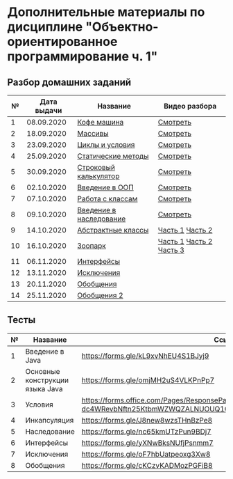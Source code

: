  # Дополнительные материалы по дисциплине "Объектно-ориентированное программирование ч. 1"
 
 ## Разбор домашних заданий
 
  № | Дата выдачи | Название                                                                     | Видео разбора
 ---|-------------|------------------------------------------------------------------------------|-----------------------------
  1 | 08.09.2020  | [Кофе машина](01/README.md)                                                  | [Смотреть](https://youtu.be/S-9VFHR8DSs)
  2 | 18.09.2020  | [Массивы](https://github.com/OOP-Java-DTU-Step-2020/practice-array)          | [Смотреть](https://drive.google.com/file/d/1fqSYDy40gCG6nl8bdvRLEcPWaU-90XnK/view) 
  3 | 23.09.2020  | [Циклы и условия](03/README.md)                                              | [Смотреть](https://youtu.be/9I0GUnNj11g)
  4 | 25.09.2020  | [Статические методы](https://github.com/maxchv/practice-methods)             | [Смотреть](https://youtu.be/B5xzL7L9ldM)
  5 | 30.09.2020  | [Строковый калькулятор](05/hw.pdf)                                           | [Смотреть](https://youtu.be/pGi-KnTBhnU)
  6 | 02.10.2020  | [Введение в ООП](https://github.com/OOP-Java-DTU-Step-2020/practice-oop)     | [Смотреть](https://youtu.be/CMCBSTDjJtE)
  7 | 07.10.2020  | [Работа с классам](https://github.com/OOP-Java-DTU-Step-2020/practice-oop)   | [Смотреть](https://youtu.be/EmIdukXqNxc)
  8 | 09.10.2020  | [Введение в наследование](https://github.com/OOP-Java-DTU-Step-2020/practice-inheritance)| [Смотреть](https://youtu.be/_bad0oqqIzY)
  9 | 14.10.2020  | [Абстрактные классы](09/hw.pdf)                                              | [Часть 1](https://youtu.be/8yzmmZTJ72c) [Часть 2](https://youtu.be/9BACxWFGL8s)
 10 | 16.10.2020  | [Зоопарк](https://github.com/OOP-Java-DTU-Step-2020/practice-zoo)            | [Часть 1](https://youtu.be/faH56NBy1PY) [Часть 2](https://youtu.be/3nPQSGCmt0A)  [Часть 3](https://youtu.be/BFaWPnZBHAQ)
 11 | 06.11.2020  | [Интерфейсы](https://github.com/OOP-Java-DTU-Step-2020/practice-interface.git)|
 12 | 13.11.2020  | [Исключения](https://github.com/OOP-Java-DTU-Step-2020/practice-exception)    |
 13 | 20.11.2020  | [Обобщения](https://github.com/OOP-Java-DTU-Step-2020/practice-generics.git)  |
 14 | 25.11.2020  | [Обобщения 2](https://github.com/OOP-Java-DTU-Step-2020/practice-generic2)    |            
  
 ## Тесты
 
 №  |  Название                       | Ссылка
 ---|---------------------------------|-----------------------------
  1 | Введение в Java                 | https://forms.gle/kL9xvNhEU4S1BJyj9
  2 | Основные конструкции языка Java | https://forms.gle/omjMH2uS4VLKPnPp7
  3 | Условия                         | https://forms.office.com/Pages/ResponsePage.aspx?id=HqQqHJJbBkmCfgwQ-dc4WRevbNftn25KtbmWZWQZALNUOUQ1QUVKNDI3TEUwN0lYWVBFMUpIWFZCUC4u
  4 | Инкапсуляция                    | https://forms.gle/J8new8wzsTHnBzPe8
  5 | Наследование                    | https://forms.gle/nc65kmUTzPun9BDj7
  6 | Интерфейсы                      | https://forms.gle/yXNwBksNUfjPsnmm7
  7 | Исключения                      | https://forms.gle/oF7hbUatpeoxg3Xw8
  8 | Обобщения                       | https://forms.gle/cKCzvKADMozPGFiB8
